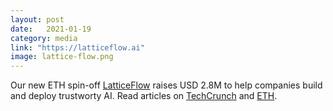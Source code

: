 ```yaml
---
layout: post
date:   2021-01-19
category: media
link: "https://latticeflow.ai"
image: lattice-flow.png
---
```



Our new ETH spin-off [LatticeFlow](https://latticeflow.ai/) raises USD 2.8M to help companies build and deploy trustworty AI. Read articles on <a href="">TechCrunch</a> and <a href="">ETH</a>.
